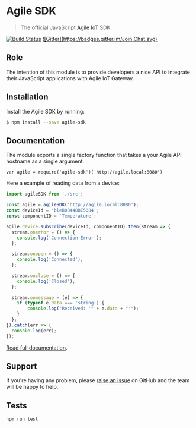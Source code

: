 Agile SDK
=========

> The official JavaScript [Agile IoT](https://github.com/Agile-IoT) SDK.

[![Build Status](https://travis-ci.org/resin-io/resin-sdk.svg?branch=master)](https://travis-ci.org/Agile-IoT/agile-sdk)
[![Gitter](https://badges.gitter.im/Join Chat.svg)](https://gitter.im/Agile-IoT)

Role
----

The intention of this module is to provide developers a nice API to integrate their JavaScript applications with Agile IoT Gateway.

Installation
------------

Install the Agile SDK by running:

```sh
$ npm install --save agile-sdk
```

Documentation
-------------

The module exports a single factory function that takes a your Agile API hostname as a single argument.

```
var agile = require('agile-sdk')('http://agile.local:8080')
```

Here a example of reading data from a device:

``` js
import agileSDK from './src';

const agile = agileSDK('http://agile.local:8080');
const deviceId = 'bleB0B448BE5084';
const componentID = 'Temperature';

agile.device.subscribe(deviceId, componentID).then(stream => {
  stream.onerror = () => {
    console.log('Connection Error');
  };

  stream.onopen = () => {
    console.log('Connected');
  };

  stream.onclose = () => {
    console.log('Closed');
  };

  stream.onmessage = (e) => {
    if (typeof e.data === 'string') {
        console.log("Received: '" + e.data + "'");
    }
  };
}).catch(err => {
  console.log(err);
});
```

[Read full documentation](DOCUMENTATION.md).

Support
-------

If you're having any problem, please [raise an issue](https://github.com/Agile-IoT/agile-sdk/issues/new) on GitHub and the team will be happy to help.

Tests
-----

```
npm run test
```
